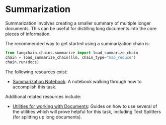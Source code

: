 # Summarization

Summarization involves creating a smaller summary of multiple longer documents.
This can be useful for distilling long documents into the core pieces of information.

The recommended way to get started using a summarization chain is:

```python
from langchain.chains.summarize import load_summarize_chain
chain = load_summarize_chain(llm, chain_type="map_reduce")
chain.run(docs)
```

The following resources exist:
- [Summarization Notebook](../modules/chains/index_examples/summarize.ipynb): A notebook walking through how to accomplish this task.

Additional related resources include:
- [Utilities for working with Documents](../reference/utils.rst): Guides on how to use several of the utilities which will prove helpful for this task, including Text Splitters (for splitting up long documents).
